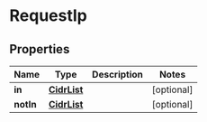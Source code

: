 # RequestIp

## Properties
Name | Type | Description | Notes
------------ | ------------- | ------------- | -------------
**in** | [**CidrList**](CidrList.md) |  |  [optional]
**notIn** | [**CidrList**](CidrList.md) |  |  [optional]
